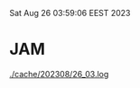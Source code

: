 Sat Aug 26 03:59:06 EEST 2023
# JAM
<a href='./cache/202308/26_03.log'>./cache/202308/26_03.log</a>
